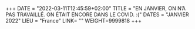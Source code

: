 +++
DATE = "2022-03-11T12:45:59+02:00"
TITLE = "EN JANVIER, ON N’A PAS TRAVAILLÉ. ON ÉTAIT ENCORE DANS LE COVID. :("
DATES = "JANVIER 2022"
LIEU = "France"
LINK= ""
WEIGHT=9999818
+++

